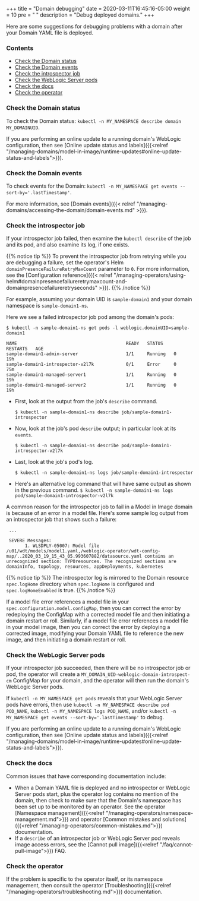 +++
title = "Domain debugging"
date = 2020-03-11T16:45:16-05:00
weight = 10
pre = "<b> </b>"
description = "Debug deployed domains."
+++

Here are some suggestions for debugging problems with a domain after your Domain YAML file is deployed.

### Contents

 - [Check the Domain status](#check-the-domain-status)
 - [Check the Domain events](#check-the-domain-events)
 - [Check the introspector job](#check-the-introspector-job)
 - [Check the WebLogic Server pods](#check-the-weblogic-server-pods)
 - [Check the docs](#check-the-docs)
 - [Check the operator](#check-the-operator)

### Check the Domain status

To check the Domain status: `kubectl -n MY_NAMESPACE describe domain MY_DOMAINUID`.

If you are performing an online update to a running domain's WebLogic configuration,
then see [Online update status and labels]({{<relref "/managing-domains/model-in-image/runtime-updates#online-update-status-and-labels">}}).

### Check the Domain events

To check events for the Domain: `kubectl -n MY_NAMESPACE get events --sort-by='.lastTimestamp'`.

For more information, see [Domain events]({{< relref "/managing-domains/accessing-the-domain/domain-events.md" >}}).

### Check the introspector job

If your introspector job failed, then examine the `kubectl describe` of the job and its pod, and also examine its log, if one exists.

{{% notice tip %}}
To prevent the introspector job from retrying while you are debugging a failure, set the operator's Helm `domainPresenceFailureRetryMaxCount` parameter to `0`. For more information, see the [Configuration reference]({{< relref "/managing-operators/using-helm#domainpresencefailureretrymaxcount-and-domainpresencefailureretryseconds" >}}).
{{% /notice %}}

For example, assuming your domain UID is `sample-domain1` and your domain namespace is `sample-domain1-ns`.

Here we see a failed introspector job pod among the domain's pods:

   ```shell
  $ kubectl -n sample-domain1-ns get pods -l weblogic.domainUID=sample-domain1
  ```
  ```
  NAME                                         READY   STATUS    RESTARTS   AGE
  sample-domain1-admin-server                  1/1     Running   0          19h
  sample-domain1-introspector-v2l7k            0/1     Error     0          75m
  sample-domain1-managed-server1               1/1     Running   0          19h
  sample-domain1-managed-server2               1/1     Running   0          19h

  ```
- First, look at the output from the job's `describe` command.

  ```shell
  $ kubectl -n sample-domain1-ns describe job/sample-domain1-introspector

  ```

- Now, look at the job's pod `describe` output; in particular look at its `events`.

  ```shell
  $ kubectl -n sample-domain1-ns describe pod/sample-domain1-introspector-v2l7k
  ```

- Last, look at the job's pod's log.

  ```shell
  $ kubectl -n sample-domain1-ns logs job/sample-domain1-introspector
  ```


- Here's an alternative log command that will have same output as shown in the previous command.
  `$ kubectl -n sample-domain1-ns logs pod/sample-domain1-introspector-v2l7k`

A common reason for the introspector job to fail in a Model in Image domain is because of an error in a model file. Here's some sample log output from an introspector job that shows such a failure:
 ```
  ...

  SEVERE Messages:
        1. WLSDPLY-05007: Model file /u01/wdt/models/model1.yaml,/weblogic-operator/wdt-config-map/..2020_03_19_15_43_05.993607882/datasource.yaml contains an unrecognized section: TYPOresources. The recognized sections are domainInfo, topology, resources, appDeployments, kubernetes
  ```

{{% notice tip %}}
The introspector log is mirrored to the Domain resource `spec.logHome` directory
when `spec.logHome` is configured and `spec.logHomeEnabled` is true.
{{% /notice %}}


If a model file error references a model file in your `spec.configuration.model.configMap`, then you can correct the error by redeploying the ConfigMap with a corrected model file and then initiating a domain restart or roll. Similarly, if a model file error references a model file in your model image, then you can correct the error by deploying a corrected image, modifying your Domain YAML file to reference the new image, and then initiating a domain restart or roll.


### Check the WebLogic Server pods

If your introspector job succeeded, then there will be no introspector job or pod, the operator will create a `MY_DOMAIN_UID-weblogic-domain-introspect-cm` ConfigMap for your domain, and the operator will then run the domain's WebLogic Server pods.

If `kubectl -n MY_NAMESPACE get pods` reveals that your WebLogic Server pods have errors, then use `kubectl -n MY_NAMESPACE describe pod POD_NAME`, `kubectl -n MY_NAMESPACE logs POD_NAME`, and/or `kubectl -n MY_NAMESPACE get events --sort-by='.lastTimestamp'` to debug.

If you are performing an online update to a running domain's WebLogic configuration,
then see [Online update status and labels]({{<relref "/managing-domains/model-in-image/runtime-updates#online-update-status-and-labels">}}).


### Check the docs

Common issues that have corresponding documentation include:
- When a Domain YAML file is deployed and no introspector or WebLogic Server pods start,
  plus the operator log contains no mention of the domain,
  then check to make sure that the Domain's namespace has been set up to be monitored by an operator.
  See the operator [Namespace management]({{<relref "/managing-operators/namespace-management.md">}})
  and operator [Common mistakes and solutions]({{<relref "/managing-operators/common-mistakes.md">}}) documentation.
- If a `describe` of an introspector job or WebLogic Server pod reveals image access errors,
  see the [Cannot pull image]({{<relref "/faq/cannot-pull-image">}}) FAQ.

### Check the operator

If the problem is specific to the operator itself,
or its namespace management,
then consult the operator [Troubleshooting]({{<relref "/managing-operators/troubleshooting.md">}}) documentation.
